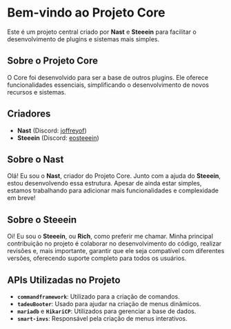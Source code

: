 # Bem-vindo ao Projeto Core

Este é um projeto central criado por **Nast** e **Steeein** para facilitar o desenvolvimento de plugins e sistemas mais simples.

## Sobre o Projeto Core

O Core foi desenvolvido para ser a base de outros plugins. Ele oferece funcionalidades essenciais, simplificando o desenvolvimento de novos recursos e sistemas.

## Criadores

- **Nast** (Discord: [joffreyof](https://discord.com/users/joffreyof))
- **Steeein** (Discord: [eosteeein](https://discord.com/users/eosteeein))

## Sobre o Nast

Olá! Eu sou o **Nast**, criador do Projeto Core. Junto com a ajuda do **Steeein**, estou desenvolvendo essa estrutura. Apesar de ainda estar simples, estamos trabalhando para adicionar mais funcionalidades e complexidade em breve!

## Sobre o Steeein

Oi! Eu sou o **Steeein**, ou **Rich**, como preferir me chamar. Minha principal contribuição no projeto é colaborar no desenvolvimento do código, realizar revisões e, mais importante, garantir que ele seja compatível com diferentes versões, oferecendo suporte completo para todos os usuários.

## APIs Utilizadas no Projeto

- **`commandframework`**: Utilizado para a criação de comandos.
- **`tadeuBooter`**: Usado para ajudar na criação de menus dinâmicos.
- **`mariadb`** e **`HikariCP`**: Utilizados para gerenciar a base de dados.
- **`smart-invs`**: Responsável pela criação de menus interativos.
